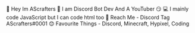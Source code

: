 👋 Hey Im AScrafters
👀 I am Discord Bot Dev And A YouTuber 😏
💻 I mainly code JavaScript but I can code html too
📧 Reach Me - Discord Tag AScrafters#0001
😊 Favourite Things - Discord, Minecraft, Hypixel, Coding
